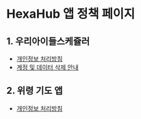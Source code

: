 <!DOCTYPE html>
<html lang="ko">
<head>
  <meta charset="UTF-8">
  <title>앱별 개인정보 및 데이터 삭제 안내</title>
</head>
<body>
  <h1>HexaHub 앱 정책 페이지</h1>

  <h2>1. 우리아이들스케쥴러</h2>
  <ul>
    <li><a href="kidscheduler-policy.md">개인정보 처리방침</a></li>
    <li><a href="kidscheduler-delete.md">계정 및 데이터 삭제 안내</a></li>
  </ul>

  <h2>2. 위령 기도 앱</h2>
  <ul>
    <li><a href="RequiemPrayers-policy.md">개인정보 처리방침</a></li>    
  </ul>
</body>
</html>
